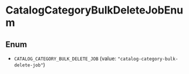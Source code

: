 # CatalogCategoryBulkDeleteJobEnum

## Enum

* `CATALOG_CATEGORY_BULK_DELETE_JOB` (value: `"catalog-category-bulk-delete-job"`)
